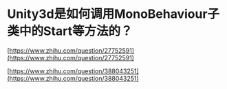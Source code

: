 # Unity3d是如何调用MonoBehaviour子类中的Start等方法的？

[https://www.zhihu.com/question/27752591](https://www.zhihu.com/question/27752591)

[https://www.zhihu.com/question/388043251](https://www.zhihu.com/question/388043251)



